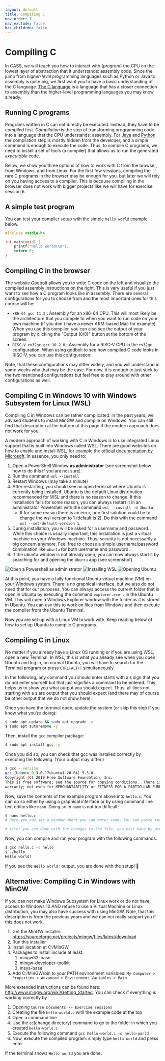 ```yaml
---
layout: default
title: Compiling C
nav_order: 1
nav_exclude: false
has_children: false
---
```


# Compiling C

In CASS, we will teach you how to interact with (*program*) the CPU on the lowest layer of abstraction that it understands: assembly code.
Since the jump from *higher-level* programming languages such as Python or Java to assembly is quite big, we first want you to have a basic understanding of the C language. [The C language](https://en.wikipedia.org/wiki/C_(programming_language)) is a language that has a closer connection to assembly than the higher-level programming languages you may know already.

## Running C programs

Programs written in C can not directly be executed. Instead, they have to be *compiled* first. *Compilation* is the step of transforming programming code into a language that the CPU understands: assembly.
For [Java](https://www.javatpoint.com/is-java-interpreted-or-compiled) and [Python](https://www.geeksforgeeks.org/python-compiled-or-interpreted/) the compilation step is mostly hidden from the developer, and a simple command is enough to execute the code.
Thus, to compile C programs, we need to install a set of tools (a compiler) that allows us to run the generated *executable* code.

Below, we show you three options of how to work with C from the browser, from Windows, and from Linux.
For the first few sessions, compiling the rare C programs in the browser may be enough for you, but later we will rely on you having access to a compiler. This is because compiling in the browser does not work with bigger projects like we will have for exercise session 6.

## A simple test program

You can test your compiler setup with the simple `hello world` example below.

```c
#include <stdio.h>

int main(void) {
    printf("Hello world!\n");
    return 0;
}
```

## Compiling C in the browser

The website [Godbolt](https://godbolt.org/) allows you to write C code on the left and visualize the compiled assembly instructions on the right. This is very useful if you just want to see how a C program looks like in assembly.
There are several configurations for you to choose from and the most important ones for this course will be:

- `x86-64 gcc 11.2` : Assembly for an x86-64 CPU. This will most likely be the architecture that you compile to when you want to run code on your own machine (if you don't have a newer ARM-based Mac for example). When you use this compiler, you can also see the output of your program by clicking the "Output (0/0)" button at the bottom of the screen.
- `RISC-V rv32gc gcc 10.2.0` : Assembly for a RISC-V CPU in the `rv32gc` configuration. When using godbolt to see how compiled C code looks in RISC-V, you can use this configuration.

Note, that these configurations may differ widely, and you will understand in some weeks why that may be the case. For now, it is enough to just stick to the two mentioned configurations but feel free to play around with other configurations as well.

## Compiling C in Windows 10 with Windows Subsystem for Linux (WSL)

Compiling C in Windows can be rather complicated. In the past years, we advised students to install MinGW and compile on Windows. You can still find that description at the bottom of this page if the modern approach does not work for you.

A modern approach of working with C in Windows is to use integrated Linux support that is built into Windows called WSL.
There are good websites on how to enable and install WSL, for example the [official documentation by Microsoft](https://docs.microsoft.com/en-us/windows/wsl/install).
In essence, you only need to:

1. Open a PowerShell Window **as administrator** (see screenshot below how to do this if you are not sure).
1. Run the command `wsl --install`
1. Restart Windows (may take a minute)
1. After restarting, you should see an open terminal where Ubuntu is currently being installed. Ubuntu is the default Linux distribution recommended for WSL and there is no reason to change. If this installation fails for some reason, you can always restart it in an administrator Powershell with the command `wsl --install -d Ubuntu`
    - If for some reason there is an error, one first solution could be to change the wsl version to 1 (default is 2). Do this with the command `wsl --set-default-version 1`.
1. During installation, you will be asked for a username and password. While this choice is usually important, this installation is just a virtual machine on your Windows machine. Thus, security is not necessarily a big concern anymore. Feel free to choose a simple username/password combination like `ubuntu` for both username and password.
1. If the ubuntu window is not already open, you can now always start it by searching for and opening the `Ubuntu` app (see screenshot).

![Open a Powershell as administrator](/tutorials/img/open-powershell.png "Screenshot to show how to open a powershell in Windows as administrator")
![Installing WSL](/tutorials/img/install-wsl.png "Screenshot to show how to install WSL in a Powershell terminal")
![Opening Ubuntu](/tutorials/img/ubuntu.png "Screenshot to show how to open the Ubuntu app")

At this point, you have a fully functional Ubuntu virtual machine (VM) on your Windows system. There is no graphical interface, but we also do not need that for our purposes. You can always access the current folder that is open in Ubuntu by executing the command `explorer.exe .` in the Ubuntu VM. This will open a Windows Explorer window with the folder as it is stored in Ubuntu. You can use this to work on files from Windows and then execute the compiler from the Ubuntu Terminal.

Now you are set up with a Linux VM to work with. Keep reading below of how to set up Ubuntu to compile C programs.

## Compiling C in Linux

No matter if you already have a Linux OS running or if you are using WSL, open a new Terminal. In WSL, this is what you already see when you open Ubuntu and log in, on normal Ubuntu, you will have to search for the Terminal program or press `CTRL+ALT+T` simultaneously.

In the following, any command you should enter starts with a `$` sign that you do not enter yourself but that just signifies a command to be entered. This helps us to show you what output you should expect. Thus, all lines not starting with a `$` are output that you should expect (and there may of course be other output that we do not show here).

Once you have the terminal open, update the system (or skip this step if you know what you're doing):

```bash
$ sudo apt update && sudo apt upgrade -y
$ sudo apt autoremove -y
```

Then, install the `gcc` compiler package:

```bash
$ sudo apt install gcc -y
```

Once you did so, you can check that gcc was installed correctly by executing the following: (Your output may differ.)

```bash
$ gcc --version
gcc (Ubuntu 9.3.0-17ubuntu1~20.04) 9.3.0
Copyright (C) 2019 Free Software Foundation, Inc.
This is free software; see the source for copying conditions.  There is NO
warranty; not even for MERCHANTABILITY or FITNESS FOR A PARTICULAR PURPOSE.
```

Now, save the contents of the example program above into `hello.c`. You can do so either by using a graphical interface or by using command line text editors like `nano`. Doing so in `nano` is not too difficult:

```bash
$ nano hello.c
# Here you now see a window where you can enter code. You can paste text by pressing CTRL+SHIFT+V or if you're using Windows, also by right clicking into the terminal window.

# After you are done with the changes to the file, you exit nano by pressing CTRL+X and can confirm or deny that the file should be saved by pressing Y or N and confirming with ENTER.
```

Now, you can compile and run your program with the following commands:

```bash
$ gcc hello.c -o hello
$ ./hello
Hello world!
```

If you see the `Hello world!` output, you are done with the setup! :tada:

## Alternative: Compiling C in Windows with MinGW

If you can not make Windows Subsystem for Linux work or do not have access to Windows 10 AND refuse to use a Virtual Machine or Linux distribution, you may also have success with using MinGW. Note, that this description is from the previous years and we can not really support you if this does not work.

1. Get the MinGW installer: <https://sourceforge.net/projects/mingw/files/latest/download>
1. Run this installer
1. Install location at C:/MinGW
1. Packages to install include at least:
    1. mingw32-base
    1. mingw-developer-toolkit
    1. msys-base
1. Add C:/MinGW/bin to your PATH environment variables: `My Computer > Properties > Advanced > Environment Variables > Path`

More extended instructions can be found here: <http://www.mingw.org/wiki/Getting_Started>.
You can check if everything is working correctly by

1. Opening `Course Documents -> Exercise sessions`
1. Creating the file `hello-world.c` with the example code at the top
1. Open a command line
1. Use the `cd`(change directory) command to go to the folder in which you created `hello-world.c`
1. Execute the following command `gcc hello-world.c -o hello-world`
1. Now, execute the compiled program: simply type `hello-world` and press enter

If the terminal shows `Hello world` you are done.
